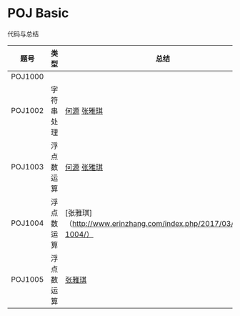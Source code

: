# POJ Basic
代码与总结

题号 | 类型 | 总结 
---- | --- | ---
POJ1000 | | 
POJ1002 | 字符串处理 | [何源](http://reehy.top:4000/2017/03/12/POJ-1002/) [张雅琪](http://www.erinzhang.com/index.php/2017/03/14/poj-1002/)
POJ1003 | 浮点数运算 | [何源](http://reehy.top:4000/2017/03/13/POJ-1003/) [张雅琪](http://www.erinzhang.com/index.php/2017/03/14/poj-1003/)
POJ1004 | 浮点数运算 | [张雅琪]（http://www.erinzhang.com/index.php/2017/03/14/poj-1004/）
POJ1005 | 浮点数运算 | [张雅琪](http://www.erinzhang.com/index.php/2017/03/14/poj-1005/)
